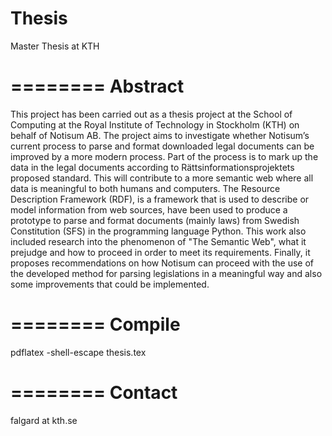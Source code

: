 Thesis
======

Master Thesis at KTH

========
Abstract
========
This project has been carried out as a thesis project at the School of Computing at the Royal Institute of Technology in Stockholm (KTH) on behalf of Notisum AB. The project aims to investigate whether Notisum’s current process to parse and format downloaded legal documents can be improved by a more modern process. Part of the process is to mark up the data in the legal documents according to Rättsinformationsprojektets proposed standard. This will contribute to a more semantic web where all data is meaningful to both humans and computers. The Resource Description Framework (RDF), is a framework that is used to describe or model information from web sources, have been used to produce a prototype to parse and format documents (mainly laws) from Swedish Constitution (SFS) in the programming language Python. This work also included research into the phenomenon of "The Semantic Web", what it prejudge and how to proceed in order to meet its requirements. Finally, it proposes recommendations on how Notisum can proceed with the use of the developed method for parsing legislations in a meaningful way and also some improvements that could be implemented.

========
Compile
========
pdflatex -shell-escape thesis.tex 

========
Contact
========

falgard at kth.se
